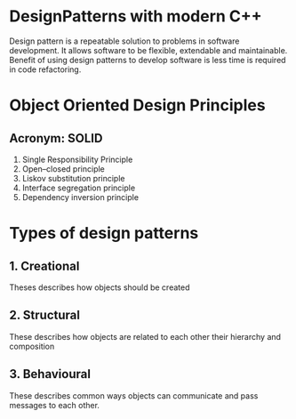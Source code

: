 # DesignPatterns with modern C++
Design pattern is a repeatable solution to problems in software development.
It allows software to be flexible, extendable and maintainable.
Benefit of using design patterns to develop software is less time is required in code refactoring.


# Object Oriented Design Principles
## Acronym: SOLID

1. Single Responsibility Principle
2. Open–closed principle
3. Liskov substitution principle
4. Interface segregation principle
5. Dependency inversion principle



# Types of design patterns
## 1. Creational
Theses describes how objects should be created

## 2. Structural
These describes how objects are related to each other their hierarchy and composition

## 3. Behavioural
These describes common ways objects can communicate and pass messages to each other.